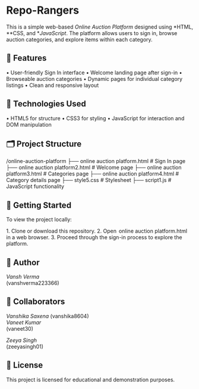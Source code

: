 # Repo-Rangers


This is a simple web-based *Online Auction Platform* designed using *HTML, **CSS, and **JavaScript*. The platform allows users to sign in, browse auction categories, and explore items within each category.



## 📌 Features

•⁠  ⁠User-friendly Sign In interface
•⁠  ⁠Welcome landing page after sign-in
•⁠  ⁠Browseable auction categories
•⁠  ⁠Dynamic pages for individual category listings
•⁠  ⁠Clean and responsive layout

## 🧱 Technologies Used

•⁠  ⁠HTML5 for structure
•⁠  ⁠CSS3 for styling
•⁠  ⁠JavaScript for interaction and DOM manipulation

## 🗂️ Project Structure


/online-auction-platform
├── online auction platform.html          # Sign In page
├── online auction platform2.html         # Welcome page
├── online auction platform3.html         # Categories page
├── online auction platform4.html         # Category details page
├── style5.css                            # Stylesheet
├── script1.js                            # JavaScript functionality



## 🚀 Getting Started

To view the project locally:

1.⁠ ⁠Clone or download this repository.
2.⁠ ⁠Open ⁠ online auction platform.html ⁠ in a web browser.
3.⁠ ⁠Proceed through the sign-in process to explore the platform.


## 👤 Author

*Vansh Verma*  
(vanshverma223366)

## 👤 Collaborators
*Vanshika Saxena*
(vanshika8604)  
*Vaneet Kumar*  
(vaneet30)

*Zeeya Singh*  
(zeeyasingh01)


## 📃 License

This project is licensed for educational and demonstration purposes.
